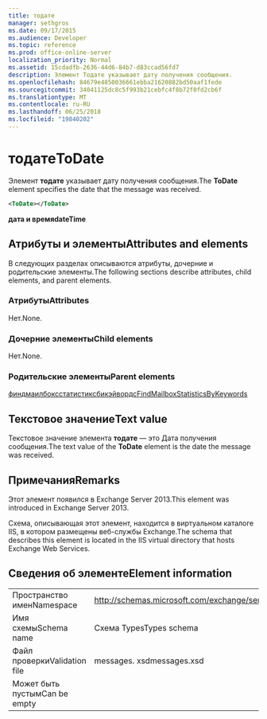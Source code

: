 ```yaml
---
title: тодате
manager: sethgros
ms.date: 09/17/2015
ms.audience: Developer
ms.topic: reference
ms.prod: office-online-server
localization_priority: Normal
ms.assetid: 15cdadfb-2636-44d6-84b7-d83ccad56fd7
description: Элемент Тодате указывает дату получения сообщения.
ms.openlocfilehash: 84679e4850036661ebba21620882bd50aaf1fede
ms.sourcegitcommit: 34041125dc8c5f993b21cebfc4f8b72f0fd2cb6f
ms.translationtype: MT
ms.contentlocale: ru-RU
ms.lasthandoff: 06/25/2018
ms.locfileid: "19840202"
---
```

# <a name="todate"></a><span data-ttu-id="e51a4-103">тодате</span><span class="sxs-lookup"><span data-stu-id="e51a4-103">ToDate</span></span>

<span data-ttu-id="e51a4-104">Элемент **тодате** указывает дату получения сообщения.</span><span class="sxs-lookup"><span data-stu-id="e51a4-104">The **ToDate** element specifies the date that the message was received.</span></span> 
  
```XML
<ToDate></ToDate>
```

 <span data-ttu-id="e51a4-105">**дата и время**</span><span class="sxs-lookup"><span data-stu-id="e51a4-105">**dateTime**</span></span>
## <a name="attributes-and-elements"></a><span data-ttu-id="e51a4-106">Атрибуты и элементы</span><span class="sxs-lookup"><span data-stu-id="e51a4-106">Attributes and elements</span></span>

<span data-ttu-id="e51a4-107">В следующих разделах описываются атрибуты, дочерние и родительские элементы.</span><span class="sxs-lookup"><span data-stu-id="e51a4-107">The following sections describe attributes, child elements, and parent elements.</span></span>
  
### <a name="attributes"></a><span data-ttu-id="e51a4-108">Атрибуты</span><span class="sxs-lookup"><span data-stu-id="e51a4-108">Attributes</span></span>

<span data-ttu-id="e51a4-109">Нет.</span><span class="sxs-lookup"><span data-stu-id="e51a4-109">None.</span></span>
  
### <a name="child-elements"></a><span data-ttu-id="e51a4-110">Дочерние элементы</span><span class="sxs-lookup"><span data-stu-id="e51a4-110">Child elements</span></span>

<span data-ttu-id="e51a4-111">Нет.</span><span class="sxs-lookup"><span data-stu-id="e51a4-111">None.</span></span>
  
### <a name="parent-elements"></a><span data-ttu-id="e51a4-112">Родительские элементы</span><span class="sxs-lookup"><span data-stu-id="e51a4-112">Parent elements</span></span>

[<span data-ttu-id="e51a4-113">финдмаилбоксстатистиксбикэйвордс</span><span class="sxs-lookup"><span data-stu-id="e51a4-113">FindMailboxStatisticsByKeywords</span></span>](findmailboxstatisticsbykeywords.md)
  
## <a name="text-value"></a><span data-ttu-id="e51a4-114">Текстовое значение</span><span class="sxs-lookup"><span data-stu-id="e51a4-114">Text value</span></span>

<span data-ttu-id="e51a4-115">Текстовое значение элемента **тодате** — это Дата получения сообщения.</span><span class="sxs-lookup"><span data-stu-id="e51a4-115">The text value of the **ToDate** element is the date the message was received.</span></span> 
  
## <a name="remarks"></a><span data-ttu-id="e51a4-116">Примечания</span><span class="sxs-lookup"><span data-stu-id="e51a4-116">Remarks</span></span>

<span data-ttu-id="e51a4-117">Этот элемент появился в Exchange Server 2013.</span><span class="sxs-lookup"><span data-stu-id="e51a4-117">This element was introduced in Exchange Server 2013.</span></span>
  
<span data-ttu-id="e51a4-118">Схема, описывающая этот элемент, находится в виртуальном каталоге IIS, в котором размещены веб-службы Exchange.</span><span class="sxs-lookup"><span data-stu-id="e51a4-118">The schema that describes this element is located in the IIS virtual directory that hosts Exchange Web Services.</span></span>
  
## <a name="element-information"></a><span data-ttu-id="e51a4-119">Сведения об элементе</span><span class="sxs-lookup"><span data-stu-id="e51a4-119">Element information</span></span>

|||
|:-----|:-----|
|<span data-ttu-id="e51a4-120">Пространство имен</span><span class="sxs-lookup"><span data-stu-id="e51a4-120">Namespace</span></span>  <br/> |http://schemas.microsoft.com/exchange/services/2006/messages  <br/> |
|<span data-ttu-id="e51a4-121">Имя схемы</span><span class="sxs-lookup"><span data-stu-id="e51a4-121">Schema name</span></span>  <br/> |<span data-ttu-id="e51a4-122">Схема Types</span><span class="sxs-lookup"><span data-stu-id="e51a4-122">Types schema</span></span>  <br/> |
|<span data-ttu-id="e51a4-123">Файл проверки</span><span class="sxs-lookup"><span data-stu-id="e51a4-123">Validation file</span></span>  <br/> |<span data-ttu-id="e51a4-124">messages. xsd</span><span class="sxs-lookup"><span data-stu-id="e51a4-124">messages.xsd</span></span>  <br/> |
|<span data-ttu-id="e51a4-125">Может быть пустым</span><span class="sxs-lookup"><span data-stu-id="e51a4-125">Can be empty</span></span>  <br/> ||
   

